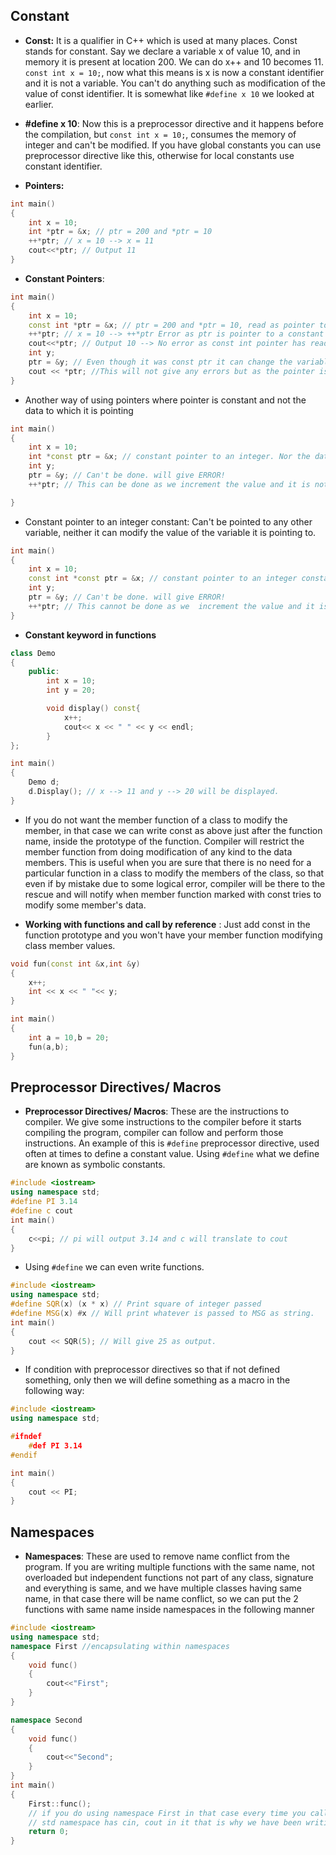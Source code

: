 ## Constant

- **Const:** It is a qualifier in C++ which is used at many places. Const stands for constant. Say we declare a variable x of value 10, and in memory it is present at location 200. We can do x++ and 10 becomes 11. `const int x = 10;`, now what this means is x is now a constant identifier and it is not a variable. You can't do anything such as modification of the value of const identifier. It is somewhat like `#define x 10` we looked at earlier.

- **#define x 10**: Now this is a preprocessor directive and it happens before the compilation, but `const int x = 10;`, consumes the memory of integer and can't be modified. If you have global constants you can use preprocessor directive like this, otherwise for local constants use constant identifier.

- **Pointers:**

```cpp
int main()
{
    int x = 10;
    int *ptr = &x; // ptr = 200 and *ptr = 10
    ++*ptr; // x = 10 --> x = 11
    cout<<*ptr; // Output 11
}
```

- **Constant Pointers**:

```cpp
int main()
{
    int x = 10;
    const int *ptr = &x; // ptr = 200 and *ptr = 10, read as pointer to an integer constant
    ++*ptr; // x = 10 --> ++*ptr Error as ptr is pointer to a constant 
    cout<<*ptr; // Output 10 --> No error as const int pointer has read only access to x 
    int y;
    ptr = &y; // Even though it was const ptr it can change the variable to which it is pointing to.
    cout << *ptr; //This will not give any errors but as the pointer is const int type it can't be used to do ++*ptr;
}
```
- Another way of using pointers where pointer is constant and not the data to which it is pointing

```cpp
int main()
{
    int x = 10;
    int *const ptr = &x; // constant pointer to an integer. Nor the data nor the int is constant here but ptr is constant here. ptr can't be modified to point to some other address than the one it is assigned to.
    int y;
    ptr = &y; // Can't be done. will give ERROR!
    ++*ptr; // This can be done as we increment the value and it is not constant in this case.

}
```

- Constant pointer to an integer constant: Can't be pointed to any other variable, neither it can modify the value of the variable it is pointing to.

```cpp
int main()
{
    int x = 10;
    const int *const ptr = &x; // constant pointer to an integer constant. Nor the data nor the int is constant here but ptr is constant here. ptr can't be modified to point to some other address than the one it is assigned to.
    int y;
    ptr = &y; // Can't be done. will give ERROR!
    ++*ptr; // This cannot be done as we  increment the value and it is not constant in this case.
}
```

- **Constant keyword in functions**

```cpp
class Demo
{
    public:
        int x = 10;
        int y = 20;

        void display() const{
            x++;
            cout<< x << " " << y << endl;
        }
};

int main()
{
    Demo d;
    d.Display(); // x --> 11 and y --> 20 will be displayed.
}
```

- If you do not want the member function of a class to modify the member, in that case we can write const as above just after the function name, inside the prototype of the function. Compiler will restrict the member function from doing modification of any kind to the data members. This is useful when you are sure that there is no need for a particular function in a class to modify the members of the class, so that even if by mistake due to some logical error, compiler will be there to the rescue and will notify when member function marked with const tries to modify some member's data.

- **Working with functions and call by reference** : Just add const in the function prototype and you won't have your member function modifying class member values.

```cpp
void fun(const int &x,int &y)
{
    x++;
    int << x << " "<< y;
}

int main()
{
    int a = 10,b = 20;
    fun(a,b);
}
```

## Preprocessor Directives/ Macros

- **Preprocessor Directives/ Macros**: These are the instructions to compiler. We give some instructions to the compiler before it starts compiling the program, compiler can follow and perform those instructions. An example of this is `#define` preprocessor directive, used often at times to define a constant value. Using `#define` what we define are known as symbolic constants.

```cpp
#include <iostream>
using namespace std;
#define PI 3.14
#define c cout
int main()
{
    c<<pi; // pi will output 3.14 and c will translate to cout
}
```

- Using `#define` we can even write functions.

```cpp
#include <iostream>
using namespace std;
#define SQR(x) (x * x) // Print square of integer passed
#define MSG(x) #x // Will print whatever is passed to MSG as string.
int main()
{
    cout << SQR(5); // Will give 25 as output.
}
```

- If condition with preprocessor directives so that if not defined something, only then we will define something as a macro in the following way:

```cpp
#include <iostream>
using namespace std;

#ifndef
    #def PI 3.14
#endif

int main()
{
    cout << PI;
}
```

## Namespaces

- **Namespaces**: These are used to remove name conflict from the program. If you are writing multiple functions with the same name, not overloaded but independent functions not part of any class, signature and everything is same, and we have multiple classes having same name, in that case there will be name conflict, so we can put the 2 functions with same name inside namespaces in the following manner

```cpp
#include <iostream>
using namespace std;
namespace First //encapsulating within namespaces
{
    void func()
    {
        cout<<"First";
    }
}

namespace Second
{
    void func()
    {
        cout<<"Second";
    }
}
int main()
{  
    First::func();
    // if you do using namespace First in that case every time you call func() First::func() would be called by default and you can do Second::func() where ever you want Second
    // std namespace has cin, cout in it that is why we have been writing using namespace std.
    return 0;
}
```